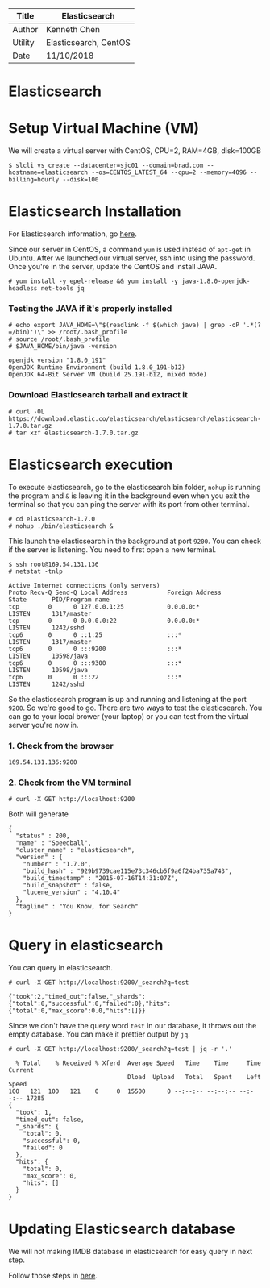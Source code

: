 |Title |  Elasticsearch  |
|-----------|----------------------------------|
|Author | Kenneth Chen |
|Utility | Elasticsearch, CentOS |
|Date | 11/10/2018 |

# Elasticsearch

# Setup Virtual Machine (VM)

We will create a virtual server with CentOS, CPU=2, RAM=4GB, disk=100GB
```
$ slcli vs create --datacenter=sjc01 --domain=brad.com --hostname=elasticsearch --os=CENTOS_LATEST_64 --cpu=2 --memory=4096 --billing=hourly --disk=100
```

# Elasticsearch Installation

For Elasticsearch information, go <a href=https://www.elastic.co/downloads/elasticsearch>here</a>. 

Since our server in CentOS, a command `yum` is used instead of `apt-get` in Ubuntu. After we launched our virtual server, ssh into using the password. Once you're in the server, update the CentOS and install JAVA. 

```
# yum install -y epel-release && yum install -y java-1.8.0-openjdk-headless net-tools jq
```

### Testing the JAVA if it's properly installed
```
# echo export JAVA_HOME=\"$(readlink -f $(which java) | grep -oP '.*(?=/bin)')\" >> /root/.bash_profile
# source /root/.bash_profile
# $JAVA_HOME/bin/java -version

openjdk version "1.8.0_191"
OpenJDK Runtime Environment (build 1.8.0_191-b12)
OpenJDK 64-Bit Server VM (build 25.191-b12, mixed mode)
```

### Download Elasticsearch tarball and extract it
```
# curl -OL https://download.elastic.co/elasticsearch/elasticsearch/elasticsearch-1.7.0.tar.gz
# tar xzf elasticsearch-1.7.0.tar.gz
```
# Elasticsearch execution

To execute elasticsearch, go to the elasticsearch bin folder, `nohup` is running the program and `&` is leaving it in the background even when you exit the terminal so that you can ping the server with its port from other terminal. 
```
# cd elasticsearch-1.7.0
# nohup ./bin/elasticsearch &
```
This launch the elasticsearch in the background at port `9200`. You can check if the server is listening. You need to first open a new terminal. 
```
$ ssh root@169.54.131.136
# netstat -tnlp 

Active Internet connections (only servers)
Proto Recv-Q Send-Q Local Address           Foreign Address         State       PID/Program name    
tcp        0      0 127.0.0.1:25            0.0.0.0:*               LISTEN      1317/master         
tcp        0      0 0.0.0.0:22              0.0.0.0:*               LISTEN      1242/sshd           
tcp6       0      0 ::1:25                  :::*                    LISTEN      1317/master         
tcp6       0      0 :::9200                 :::*                    LISTEN      10598/java          
tcp6       0      0 :::9300                 :::*                    LISTEN      10598/java          
tcp6       0      0 :::22                   :::*                    LISTEN      1242/sshd   
```
So the elasticsearch program is up and running and listening at the port `9200`. So we're good to go. There are two ways to test the elasticsearch. You can go to your local brower (your laptop) or you can test from the virtual server you're now in. 

### 1. Check from the browser
```
169.54.131.136:9200
```
### 2. Check from the VM terminal
```
# curl -X GET http://localhost:9200
```
Both will generate 
```
{
  "status" : 200,
  "name" : "Speedball",
  "cluster_name" : "elasticsearch",
  "version" : {
    "number" : "1.7.0",
    "build_hash" : "929b9739cae115e73c346cb5f9a6f24ba735a743",
    "build_timestamp" : "2015-07-16T14:31:07Z",
    "build_snapshot" : false,
    "lucene_version" : "4.10.4"
  },
  "tagline" : "You Know, for Search"
}
```
# Query in elasticsearch
You can query in elasticsearch. 
```
# curl -X GET http://localhost:9200/_search?q=test

{"took":2,"timed_out":false,"_shards":{"total":0,"successful":0,"failed":0},"hits":{"total":0,"max_score":0.0,"hits":[]}}
```
Since we don't have the query word `test` in our database, it throws out the empty database. You can make it prettier output by `jq`. 

```
# curl -X GET http://localhost:9200/_search?q=test | jq -r '.'

  % Total    % Received % Xferd  Average Speed   Time    Time     Time  Current
                                 Dload  Upload   Total   Spent    Left  Speed
100   121  100   121    0     0  15500      0 --:--:-- --:--:-- --:--:-- 17285
{
  "took": 1,
  "timed_out": false,
  "_shards": {
    "total": 0,
    "successful": 0,
    "failed": 0
  },
  "hits": {
    "total": 0,
    "max_score": 0,
    "hits": []
  }
}
```
# Updating Elasticsearch database

We will not making IMDB database in elasticsearch for easy query in next step. 

Follow those steps in <a href=https://github.com/kckenneth/Elasticsearch/blob/master/imdb_elasticsearch.md>here</a>.




